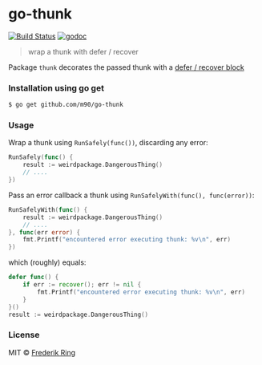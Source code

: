 # go-thunk

[![Build Status](https://travis-ci.org/m90/go-thunk.svg?branch=master)](https://travis-ci.org/m90/go-thunk)
[![godoc](https://godoc.org/github.com/m90/go-thunk?status.svg)](http://godoc.org/github.com/m90/go-thunk)

> wrap a thunk with defer / recover

Package `thunk` decorates the passed thunk with a [defer / recover block](https://blog.golang.org/defer-panic-and-recover)

### Installation using go get

```sh
$ go get github.com/m90/go-thunk
```

### Usage

Wrap a thunk using `RunSafely(func())`, discarding any error:

```go
RunSafely(func() {
	result := weirdpackage.DangerousThing()
	// ....
})
```

Pass an error callback a thunk using `RunSafelyWith(func(), func(error))`:

```go
RunSafelyWith(func() {
	result := weirdpackage.DangerousThing()
	// ....
}, func(err error) {
	fmt.Printf("encountered error executing thunk: %v\n", err)
})
```

which (roughly) equals:

```go
defer func() {
	if err := recover(); err != nil {
		fmt.Printf("encountered error executing thunk: %v\n", err)
	}
}()
result := weirdpackage.DangerousThing()
```


### License
MIT © [Frederik Ring](http://www.frederikring.com)
